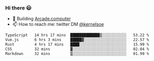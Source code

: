 ### Hi there 😃

- 🔨 Building [Arcade.computer](https://arcade.computer)
- 📫 How to reach me: twitter DM [@kernelsoe](https://twitter.com/kernelsoe)

<!--START_SECTION:waka-->

```txt
TypeScript   14 hrs 17 mins  █████████████▒░░░░░░░░░░░   53.22 %
Vue.js       6 hrs 3 mins    █████▓░░░░░░░░░░░░░░░░░░░   22.57 %
Rust         4 hrs 17 mins   ████░░░░░░░░░░░░░░░░░░░░░   15.99 %
CSS          32 mins         ▓░░░░░░░░░░░░░░░░░░░░░░░░   02.04 %
Markdown     32 mins         ▒░░░░░░░░░░░░░░░░░░░░░░░░   01.99 %
```

<!--END_SECTION:waka-->
